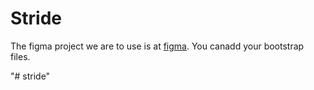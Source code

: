 # Stride

The figma project we are to use is at [figma](https://www.figma.com/file/zpIrpQEBkLQXD5Vq6C0k7O?embed_host=twitter&kind=&node-id=0%3A1&viewer=1). You canadd your bootstrap files.

"# stride"
